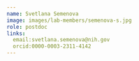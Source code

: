 ```yaml
---
name: Svetlana Semenova
image: images/lab-members/semenova-s.jpg
role: postdoc
links:
  email:svetlana.semenova@nih.gov
  orcid:0000-0003-2311-4142
---
```



